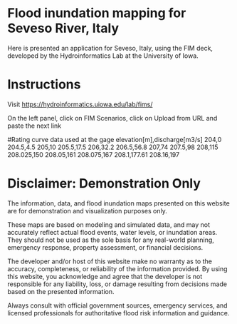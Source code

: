 # **Flood inundation mapping for Seveso River, Italy**

Here is presented an application for Seveso, Italy, using the FIM deck, developed by the Hydroinformatics Lab at the University of Iowa.


# Instructions

Visit https://hydroinformatics.uiowa.edu/lab/fims/

On the left panel, click on FIM Scenarios, click on Upload from URL
and paste the next link


#Rating curve data used at the gage
elevation[m],discharge[m3/s]
204,0
204.5,4.5
205,10
205.5,17.5
206,32.2
206.5,56.8
207,74
207.5,98
208,115
208.025,150
208.05,161
208.075,167
208.1,177.61
208.16,197

# Disclaimer: Demonstration Only
The information, data, and flood inundation maps presented on this website are for demonstration and visualization purposes only.

These maps are based on modeling and simulated data, and may not accurately reflect actual flood events, water levels, or inundation areas. They should not be used as the sole basis for any real-world planning, emergency response, property assessment, or financial decisions.

The developer and/or host of this website make no warranty as to the accuracy, completeness, or reliability of the information provided. By using this website, you acknowledge and agree that the developer is not responsible for any liability, loss, or damage resulting from decisions made based on the presented information.

Always consult with official government sources, emergency services, and licensed professionals for authoritative flood risk information and guidance.
